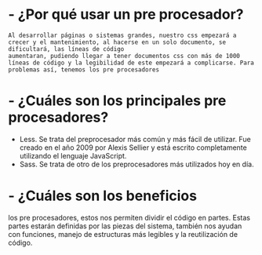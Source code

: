 # - ¿Por qué usar un pre procesador?
    Al desarrollar páginas o sistemas grandes, nuestro css empezará a crecer y el mantenimiento, al hacerse en un solo documento, se dificultará, las líneas de código 
    aumentaran, pudiendo llegar a tener documentos css con más de 1000 líneas de código y la legibilidad de este empezará a complicarse. Para problemas así, tenemos los pre procesadores
# - ¿Cuáles son los principales pre procesadores?
- Less. Se trata del preprocesador más común y más fácil de utilizar. Fue creado en el año 2009 por Alexis Sellier y está escrito completamente utilizando el lenguaje JavaScript.
- Sass. Se trata de otro de los preprocesadores más utilizados hoy en día.
# - ¿Cuáles son los beneficios
los pre procesadores, estos nos permiten dividir el código en partes. Estas partes estarán definidas por las piezas del sistema, también nos ayudan con funciones, manejo de estructuras más legibles y la reutilización de código.